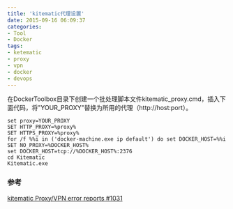 ```yaml
---
title: 'kitematic代理设置'
date: 2015-09-16 06:09:37
categories: 
- Tool
- Docker
tags: 
- ketematic
- proxy
- vpn
- docker
- devops
---
```

在DockerToolbox目录下创建一个批处理脚本文件kitematic_proxy.cmd，插入下面代码，将"YOUR_PROXY"替换为所用的代理（http://host:port）。
```
set proxy=YOUR_PROXY
SET HTTP_PROXY=%proxy%
SET HTTPS_PROXY=%proxy%
for /f %%i in ('docker-machine.exe ip default') do set DOCKER_HOST=%%i
SET NO_PROXY=%DOCKER_HOST%
set DOCKER_HOST=tcp://%DOCKER_HOST%:2376
cd Kitematic
Kitematic.exe
```

### 参考

[kitematic Proxy/VPN error reports #1031](https://github.com/docker/kitematic/issues/1031)  